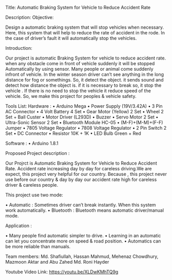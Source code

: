 Title: Automatic Braking System for Vehicle to Reduce Accident Rate

Description:
Objective:

Design a automatic braking system that will stop vehicles when necessary. Here, this system that will help to reduce the rate of accident in the rode. In the case of driver’s fault it will automatically stop the vehicles. 

Introduction:

Our project is automatic Braking System for vehicle to reduce accident rate. when any obstacle come in front of vehicle suddenly it will be stopped Automatically  by using sensor. Many people or animal come suddenly infront of vehicle. In the winter season driver can’t see anything in the long distance for fog or somethings. So, it detect the object. it sends sound and detect how distance the object is. if it is necessary to break so, it stop the vehicle . If there is no need to stop the vehicle it reduce speed of the vehicle. So, we make this project for peoples & vehicle safety. 


Tools List:
Hardware : 
•	Arduino Mega 
•	Power Supply (19V/3.42A) 
•	3 Pin AC Connector 
•	4 Volt Battery 4 Set
•	Gear Motor (Yellow) 2 Set
•	Wheel 2 Set + Ball Custer 
•	Motor Driver (L293D) 
•	Buzzer 
•	Servo Motor 2 Set
•	Ultra-Sonic Sensor 2 Set
•	Bluetooth Module HC-05
•	(M-F)+(M-M)+(F-F) Jumper 
•	7805 Voltage Regulator 
•	7808 Voltage Regulator 
•	2 Pin Switch 2 Set
•	DC Connector 
•	Resistor 10K + 1K
•	LED Bulb Green + Red
 
Software :
•	Arduino 1.8.1

Proposed Project description : 

Our Projrct is Automatic Braking System for Vehicle to Reduce Accident Rate. Accident rate increasing day by day for careless driving.We are expect, this project very helpful for our country. Because , this project never use before our country & day by day our accident rate high for careless driver & careless people.


This project use two mode:

•	Automatic : Sometimes driver can’t break instantly. When this system work automatically.
•	Bluetooth : Bluetooth means automatic driver/manual mode.


Application : 

•	Many people find automatic simpler to drive. 
•	Learning in an automatic can let you concentrate more on speed & road position. 
•	Automatics can be more reliable than manuals. 



Team members: Md. Shafiullah, Hassan Mahmud, Mehenaz Chowdhury, Mazmoon Aktar and Abu Zahed Md. Roni Hayder 

Youtube Video Link: https://youtu.be/XLDwKMhTQ9g
